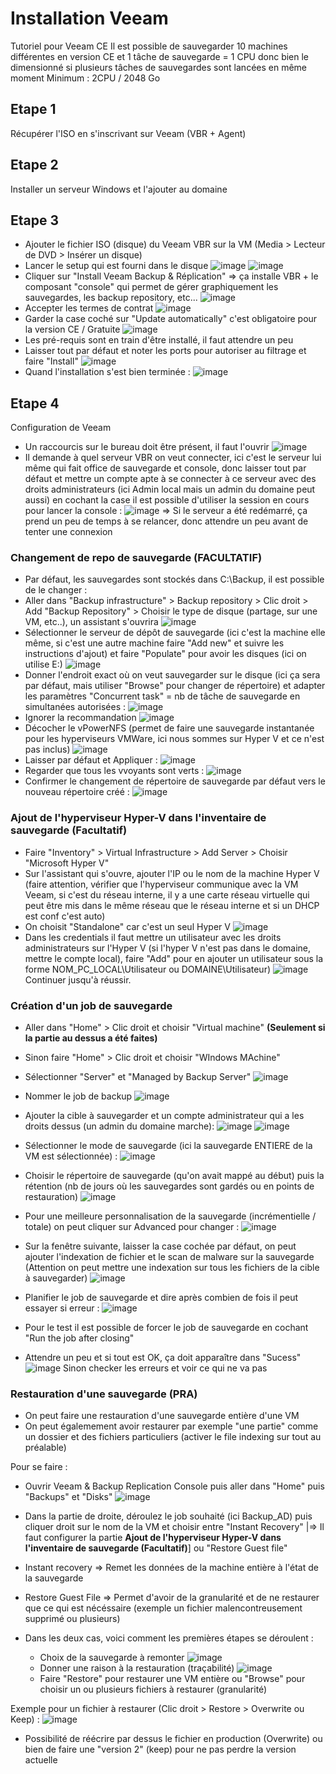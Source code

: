 # Installation Veeam
Tutoriel pour Veeam CE
Il est possible de sauvegarder 10 machines différentes en version CE et 1 tâche de sauvegarde = 1 CPU donc bien le dimensionné si plusieurs tâches de sauvegardes sont lancées en même moment
Minimum : 2CPU / 2048 Go

## Etape 1
Récupérer l'ISO en s'inscrivant sur Veeam (VBR + Agent)

## Etape 2
Installer un serveur Windows et l'ajouter au domaine

## Etape 3
* Ajouter le fichier ISO (disque) du Veeam VBR sur la VM (Media > Lecteur de DVD > Insérer un disque)
* Lancer le setup qui est fourni dans le disque
![image](https://github.com/kawaiiineko-website/tutoriels/assets/118014015/325c8834-76d7-48e2-9e1f-bdcb6ef9719a)
![image](https://github.com/kawaiiineko-website/tutoriels/assets/118014015/849a8c91-514c-46d3-aba5-6725c784cbb5)
* Cliquer sur "Install Veeam Backup & Réplication" => ça installe VBR + le composant "console" qui permet de gérer graphiquement les sauvegardes, les backup repository, etc...
![image](https://github.com/kawaiiineko-website/tutoriels/assets/118014015/9dabc56f-564d-4063-9c7b-a5658074d3e1)
* Accepter les termes de contrat
![image](https://github.com/kawaiiineko-website/tutoriels/assets/118014015/d7435158-6104-4d44-b851-dc033ab04e33)
* Garder la case coché sur "Update automatically" c'est obligatoire pour la version CE / Gratuite
![image](https://github.com/kawaiiineko-website/tutoriels/assets/118014015/868a6dac-ce8b-4927-aa5c-8601c7bcf2ca)
* Les pré-requis sont en train d'être installé, il faut attendre un peu
* Laisser tout par défaut et noter les ports pour autoriser au filtrage et faire "Install"
![image](https://github.com/kawaiiineko-website/tutoriels/assets/118014015/e31c595e-1d20-4a9d-b74a-dfb2ca8c1609)
* Quand l'installation s'est bien terminée :
![image](https://github.com/kawaiiineko-website/tutoriels/assets/118014015/3c82e855-2104-4f3c-97b6-a19aebd30522)

## Etape 4
Configuration de Veeam 
* Un raccourcis sur le bureau doit être présent, il faut l'ouvrir
![image](https://github.com/kawaiiineko-website/tutoriels/assets/118014015/05168ab5-949d-4934-86fc-ba24fb552299)
* Il demande à quel serveur VBR on veut connecter, ici c'est le serveur lui même qui fait office de sauvegarde et console, donc laisser tout par défaut et mettre un compte apte à se connecter à ce serveur avec des droits administrateurs (ici Admin local mais un admin du domaine peut aussi) en cochant la case il est possible d'utiliser la session en cours pour lancer la console :
![image](https://github.com/kawaiiineko-website/tutoriels/assets/118014015/6a465034-50e1-400a-b5a7-a0e5400159ce)
=> Si le serveur a été redémarré, ça prend un peu de temps à se relancer, donc attendre un peu avant de tenter une connexion

### Changement de repo de sauvegarde (FACULTATIF)
* Par défaut, les sauvegardes sont stockés dans C:\Backup, il est possible de le changer :
* Aller dans "Backup infrastructure" > Backup repository > Clic droit > Add "Backup Repository" > Choisir le type de disque (partage, sur une VM, etc..), un assistant s'ouvrira
![image](https://github.com/kawaiiineko-website/tutoriels/assets/118014015/e225ab7f-82b9-4664-8f92-2587c974108d)
* Sélectionner le serveur de dépôt de sauvegarde (ici c'est la machine elle même, si c'est une autre machine faire "Add new" et suivre les instructions d'ajout) et faire "Populate" pour avoir les disques (ici on utilise E:\)
![image](https://github.com/kawaiiineko-website/tutoriels/assets/118014015/705ed91f-0953-48e4-837e-46a9f20e3945)
* Donner l'endroit exact où on veut sauvegarder sur le disque (ici ça sera par défaut, mais utiliser "Browse" pour changer de répertoire) et adapter les paramètres "Concurrent task" = nb de tâche de sauvegarde en simultanées autorisées : 
![image](https://github.com/kawaiiineko-website/tutoriels/assets/118014015/9e0db7be-8564-42aa-9e39-469aedbfb779)
* Ignorer la recommandation
![image](https://github.com/kawaiiineko-website/tutoriels/assets/118014015/33e5de0f-44b3-4a20-8839-5701e54a3fbd)
* Décocher le vPowerNFS (permet de faire une sauvegarde instantanée pour les hyperviseurs VMWare, ici nous sommes sur Hyper V et ce n'est pas inclus)
![image](https://github.com/kawaiiineko-website/tutoriels/assets/118014015/974703ca-2f0b-49e9-b419-0ba0fa3358e7)
* Laisser par défaut et Appliquer :
![image](https://github.com/kawaiiineko-website/tutoriels/assets/118014015/1f9ef45e-f6a2-477d-b58e-e5e178a0c9eb)
* Regarder que tous les vvoyants sont verts :
![image](https://github.com/kawaiiineko-website/tutoriels/assets/118014015/277d769a-1cf7-4c84-a134-3c74f77d3ca1)
* Confirmer le changement de répertoire de sauvegarde par défaut vers le nouveau répertoire créé :
![image](https://github.com/kawaiiineko-website/tutoriels/assets/118014015/b03d6263-5ac5-4a76-b283-0c11c5f79eb7)

### Ajout de l'hyperviseur Hyper-V dans l'inventaire de sauvegarde (Facultatif)
* Faire "Inventory" > Virtual Infrastructure > Add Server > Choisir "Microsoft Hyper V"
* Sur l'assistant qui s'ouvre, ajouter l'IP ou le nom de la machine Hyper V (faire attention, vérifier que l'hyperviseur communique avec la VM Veeam, si c'est du réseau interne, il y a une carte réseau virtuelle qui peut être mis dans le même réseau que le réseau interne et si un DHCP est conf c'est auto)
* On choisit "Standalone" car c'est un seul Hyper V
![image](https://github.com/kawaiiineko-website/tutoriels/assets/118014015/806baac3-6ff0-42b8-86c1-3de741e867eb)
* Dans les credentials il faut mettre un utilisateur avec les droits administrateurs sur l'Hyper V (si l'hyper V n'est pas dans le domaine, mettre le compte local), faire "Add" pour en ajouter un utilisateur sous la forme NOM_PC_LOCAL\Utilisateur ou DOMAINE\Utilisateur)
![image](https://github.com/kawaiiineko-website/tutoriels/assets/118014015/7e8dae83-a766-47e6-bd83-e4d52d18918d)
Continuer jusqu'à réussir.

### Création d'un job de sauvegarde
* Aller dans "Home" > Clic droit et choisir "Virtual machine" **(Seulement si la partie au dessus a été faites)**
* Sinon faire "Home" > Clic droit et choisir "WIndows MAchine"

* Sélectionner "Server" et "Managed by Backup Server"
![image](https://github.com/kawaiiineko-website/tutoriels/assets/118014015/5dd79f43-4c06-48bc-8a96-1b07d8d28349)
* Nommer le job de backup
![image](https://github.com/kawaiiineko-website/tutoriels/assets/118014015/58a21e59-95c9-4e9e-9465-56a5a7e2b2c4)
* Ajouter la cible à sauvegarder et un compte administrateur qui a les droits dessus (un admin du domaine marche):
![image](https://github.com/kawaiiineko-website/tutoriels/assets/118014015/226f60b4-3178-45cd-b233-fc828da242f9)
![image](https://github.com/kawaiiineko-website/tutoriels/assets/118014015/73589b8c-dcdc-445a-be99-b9e6529218de)
* Sélectionner le mode de sauvegarde (ici la sauvegarde ENTIERE de la VM est sélectionnée) :
![image](https://github.com/kawaiiineko-website/tutoriels/assets/118014015/a5c5606c-7dbd-4e4f-98a2-2b580214f3bb)
* Choisir le répertoire de sauvegarde (qu'on avait mappé au début) puis la rétention (nb de jours où les sauvegardes sont gardés ou en points de restauration)
![image](https://github.com/kawaiiineko-website/tutoriels/assets/118014015/e31b2397-3922-4bbe-b033-e9b270b70a51)
* Pour une meilleure personnalisation de la sauvegarde (incrémentielle / totale) on peut cliquer sur Advanced pour changer :
![image](https://github.com/kawaiiineko-website/tutoriels/assets/118014015/8e8c8508-0126-43a2-bd85-cae16acb9d3f)
* Sur la fenêtre suivante, laisser la case cochée par défaut, on peut ajouter l'indexation de fichier et le scan de malware sur la sauvegarde (Attention on peut mettre une indexation sur tous les fichiers de la cible à sauvegarder)
![image](https://github.com/kawaiiineko-website/tutoriels/assets/118014015/0b717ccc-318a-4b4d-81d5-b67f78d2dedb)
* Planifier le job de sauvegarde et dire après combien de fois il peut essayer si erreur :
![image](https://github.com/kawaiiineko-website/tutoriels/assets/118014015/42a4c004-05eb-4395-8ce6-c740d473890b)
* Pour le test il est possible de forcer le job de sauvegarde en cochant "Run the job after closing"
* Attendre un peu et si tout est OK, ça doit apparaître dans "Sucess"
![image](https://github.com/kawaiiineko-website/tutoriels/assets/118014015/0a761a81-df9c-4e32-a571-8a66c5a0eb5d)
Sinon checker les erreurs et voir ce qui ne va pas


### Restauration d'une sauvegarde (PRA)
* On peut faire une restauration d'une sauvegarde entière d'une VM
* On peut égalemement avoir restaurer par exemple "une partie" comme un dossier et des fichiers particuliers (activer le file indexing sur tout au préalable)

Pour se faire : 
* Ouvrir Veeam & Backup Replication Console puis aller dans "Home" puis "Backups" et "Disks"
![image](https://github.com/kawaiiineko-website/tutoriels/assets/118014015/4015fc2b-6690-4acf-8397-c4bb4a17bad1)
* Dans la partie de droite, déroulez le job souhaité (ici Backup_AD) puis cliquer droit sur le nom de la VM et choisir entre "Instant Recovery" |=> Il faut configurer la partie **Ajout de l'hyperviseur Hyper-V dans l'inventaire de sauvegarde (Facultatif)**] ou "Restore Guest file"
* Instant recovery => Remet les données de la machine entière à l'état de la sauvegarde
* Restore Guest File => Permet d'avoir de la granularité et de ne restaurer que ce qui est nécéssaire (exemple un fichier malencontreusement supprimé ou plusieurs)

* Dans les deux cas, voici comment les premières étapes se déroulent :
  * Choix de la sauvegarde à remonter
  ![image](https://github.com/kawaiiineko-website/tutoriels/assets/118014015/745d6785-d440-4e7f-b44c-84f249ff37b8)
  * Donner une raison à la restauration (traçabilité)
  ![image](https://github.com/kawaiiineko-website/tutoriels/assets/118014015/eaac7575-33c6-4bd3-9c90-59b9a3dafc66)
  * Faire "Restore" pour restaurer une VM entière ou "Browse" pour choisir un ou plusieurs fichiers à restaurer (granularité)

Exemple pour un fichier à restaurer (Clic droit > Restore > Overwrite ou Keep) : 
![image](https://github.com/kawaiiineko-website/tutoriels/assets/118014015/f34aeca5-3ea7-4ac1-8fd7-736f65b4d679)
* Possibilité de réécrire par dessus le fichier en production (Overwrite) ou bien de faire une "version 2" (keep) pour ne pas perdre la version actuelle


